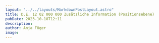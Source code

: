 ```yaml
---
layout: "../../layouts/MarkdownPostLayout.astro"
title: D.E. 12 02 000 000 Zusätzliche Information (Positionsebene)
pubDate: 2023-10-18T12:11
description: 
author: Anja Füger
image: 
---
```


